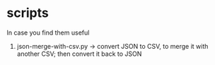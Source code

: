 # scripts
In case you find them useful
1. json-merge-with-csv.py -> convert JSON to CSV, to merge it with another CSV; then convert it back to JSON
